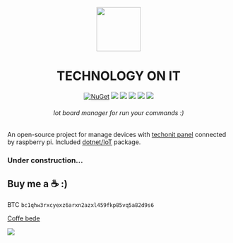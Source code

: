  <div align="center">
  <p>
    <a href="https://desk.techonit.org/" target="_blank">
      <img src="https://avatars.githubusercontent.com/u/95086346?s=200&v=4" width="100px;border-radius:50%;" />
    </a>
  </p>
  <h1>TECHNOLOGY ON IT</h1>
  <p>
    <a href="#" target="_blank"><img src="https://badges.frapsoft.com/os/v1/open-source.svg?v=103" alt="NuGet" /></a>
    <a href="desk.techonit.org" target="_blank"><img src="https://badgen.net/badge/build/passing/orange"/></a>
       <a href="https://learn.microsoft.com/en-us/aspnet/core/introduction-to-aspnet-core?view=aspnetcore-7.0" target="_blank"><img src="https://badgen.net/badge/.net/7.0/purple"/></a>
    <a href="desk.techonit.org" target="_blank"><img src="https://badgen.net/badge/Compatible/Raspberry Pi/red"/></a>
    <a href="#" target="_blank"><img src="https://badgen.net/npm/license/lodash"/></a>
    <a href="#buy-me-a--" target="_blank"><img src="https://badgen.net/badge/icon/buymeacoffee/green?icon=buymeacoffee&label"/></a>
  </p>
  <h6>Iot board manager for run your commands :)</h6>
</div>

An open-source project for manage devices with [techonit panel](https://desk.techonit.org) connected by raspberry pi. Included [dotnet/IoT](https://github.com/dotnet/iot) package.

### Under construction...

## Buy me a ☕ :)
BTC 
`bc1qhw3rxcyexz6arxn2azxl459fkp85vq5a82d9s6`

[Coffe bede]()

<div style="text-align=center;">
<a href="https://www.coffeebede.com/rezaamd"><img class="img-fluid" src="https://coffeebede.ir/DashboardTemplateV2/app-assets/images/banner/default-yellow.svg" /></a>
</div>
